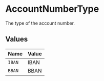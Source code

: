 # AccountNumberType

The type of the account number.


## Values

| Name   | Value  |
| ------ | ------ |
| `IBAN` | IBAN   |
| `BBAN` | BBAN   |